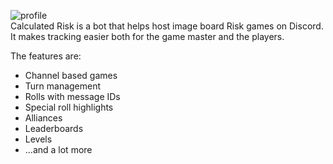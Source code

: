 ![profile](https://i.imgur.com/VOYltPg.png)  
Calculated Risk is a bot that helps host image board Risk games on Discord.  
It makes tracking easier both for the game master and the players.  


The features are:
- Channel based games
- Turn management
- Rolls with message IDs
- Special roll highlights
- Alliances
- Leaderboards
- Levels
- ...and a lot more
